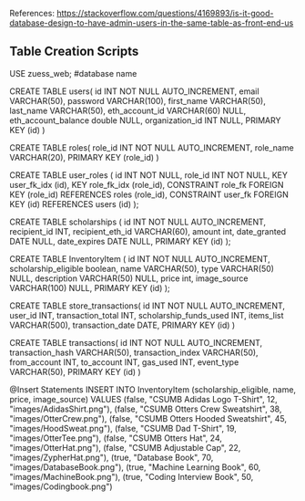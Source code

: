 References: 
https://stackoverflow.com/questions/4169893/is-it-good-database-design-to-have-admin-users-in-the-same-table-as-front-end-us

Table Creation Scripts
---

USE zuess_web; #database name


CREATE TABLE users(
id INT NOT NULL AUTO_INCREMENT,
email VARCHAR(50),
password VARCHAR(100),
first_name VARCHAR(50),
last_name VARCHAR(50),
eth_account_id VARCHAR(60) NULL,
eth_account_balance double NULL,
organization_id INT NULL,
PRIMARY KEY (id)
)

CREATE TABLE roles(
role_id INT NOT NULL AUTO_INCREMENT,
role_name VARCHAR(20),
PRIMARY KEY (role_id)
)

CREATE TABLE user_roles (
  id INT NOT NULL,
  role_id INT NOT NULL,
  KEY user_fk_idx (id),
  KEY role_fk_idx (role_id),
  CONSTRAINT role_fk FOREIGN KEY (role_id) REFERENCES roles (role_id),
  CONSTRAINT user_fk FOREIGN KEY (id) REFERENCES users (id)
);

CREATE TABLE scholarships (
   id INT NOT NULL AUTO_INCREMENT,
    recipient_id INT,
    recipient_eth_id VARCHAR(60),
    amount int,
    date_granted DATE NULL,
    date_expires DATE NULL,
    PRIMARY KEY (id)
);

CREATE TABLE InventoryItem (
   id INT NOT NULL AUTO_INCREMENT,
    scholarship_eligible boolean,
    name VARCHAR(50),
    type VARCHAR(50) NULL,
    description VARCHAR(50) NULL,
    price int, 
    image_source VARCHAR(100) NULL,
    PRIMARY KEY (id)
);

CREATE TABLE store_transactions(
   id INT NOT NULL AUTO_INCREMENT,
   user_id INT,
   transaction_total INT,
   scholarship_funds_used INT,
   items_list VARCHAR(500),
   transaction_date DATE,
   PRIMARY KEY (id)
)

CREATE TABLE transactions(
id INT NOT NULL AUTO_INCREMENT,
transaction_hash VARCHAR(50),
transaction_index VARCHAR(50),
from_account INT,
to_account INT,
gas_used INT,
event_type VARCHAR(50),
PRIMARY KEY (id)
)

@Insert Statements
INSERT INTO InventoryItem (scholarship_eligible, name, price, image_source)
VALUES (false, "CSUMB Adidas Logo T-Shirt", 12, "images/AdidasShirt.png"),
(false, "CSUMB Otters Crew Sweatshirt", 38, "images/OtterCrew.png"),
(false, "CSUMB Otters Hooded Sweatshirt", 45, "images/HoodSweat.png"),
(false, "CSUMB Dad T-Shirt", 19, "images/OtterTee.png"),
(false, "CSUMB Otters Hat", 24, "images/OtterHat.png"),
(false, "CSUMB Adjustable Cap", 22, "images/ZypherHat.png"),
(true, "Database Book", 70, "images/DatabaseBook.png"),
(true, "Machine Learning Book", 60, "images/MachineBook.png"),
(true, "Coding Interview Book", 50, "images/Codingbook.png")

